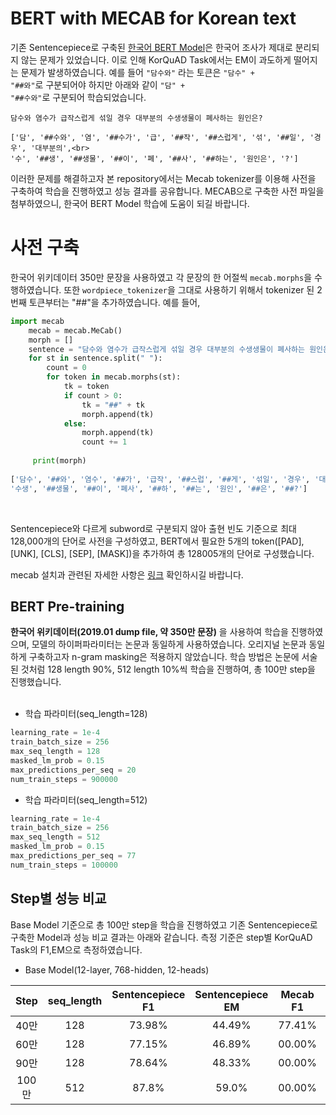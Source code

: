 # BERT with MECAB for Korean text

기존 Sentencepiece로 구축된 [한국어 BERT Model](https://github.com/yeontaek/BERT-Korean-Model)은 한국어 조사가 제대로 분리되지 않는 문제가 있었습니다. 이로 인해 KorQuAD Task에서는 EM이 과도하게 떨어지는 문제가 발생하였습니다. 예를 들어 <code>"담수와"</code> 라는 토큰은 <code>"담수" + "##와"</code>로 구분되어야 하지만 아래와 같이 <code>"담" + "##수와"</code>로 구분되어 학습되었습니다. 

```
담수와 염수가 급작스럽게 섞일 경우 대부분의 수생생물이 폐사하는 원인은?

['담', '##수와', '염', '##수가', '급', '##작', '##스럽게', '섞', '##일', '경우', '대부분의',<br>
'수', '##생', '##생물', '##이', '폐', '##사', '##하는', '원인은', '?']

```

이러한 문제를 해결하고자 본 repository에서는 Mecab tokenizer를 이용해 사전을 구축하여 학습을 진행하였고 성능 결과를 공유합니다. MECAB으로 구축한 사전 파일을 첨부하였으니, 한국어 BERT Model 학습에 도움이 되길 바랍니다. 



# 사전 구축 

한국어 위키데이터 350만 문장을 사용하였고 각 문장의 한 어절씩 <code>mecab.morphs</code>을 수행하였습니다. 또한 <code>wordpiece_tokenizer</code>을 그대로 사용하기 위해서 tokenizer 된 2번째 토큰부터는 "##"을 추가하였습니다. 예를 들어,   

```python
import mecab
    mecab = mecab.MeCab()
    morph = []
    sentence = "담수와 염수가 급작스럽게 섞일 경우 대부분의 수생생물이 폐사하는 원인은?"
    for st in sentence.split(" "):
        count = 0
        for token in mecab.morphs(st):
            tk = token
            if count > 0:
                tk = "##" + tk
                morph.append(tk)
            else:
                morph.append(tk)
                count += 1
                
     print(morph)
                
['담수', '##와', '염수', '##가', '급작', '##스럽', '##게', '섞일', '경우', '대부분', '##의',<br>
'수생', '##생물', '##이', '폐사', '##하', '##는', '원인', '##은', '##?']
```
<br>

Sentencepiece와 다르게 subword로 구분되지 않아 출현 빈도 기준으로 최대 128,000개의 단어로 사전을 구성하였고, BERT에서 필요한 5개의 token([PAD], [UNK], [CLS], [SEP], [MASK])을 추가하여 총 128005개의 단어로 구성했습니다.  

mecab 설치과 관련된 자세한 사항은 [링크](https://bitbucket.org/eunjeon/mecab-ko-dic/src/master/) 확인하시길 바랍니다. 


## BERT Pre-training
**한국어 위키데이터(2019.01 dump file, 약 350만 문장)** 을 사용하여 학습을 진행하였으며, 모델의 하이퍼파라미터는 논문과 동일하게 사용하였습니다. 오리지널 논문과 동일하게 구축하고자 n-gram masking은 적용하지 않았습니다. 학습 방법은 논문에 서술된 것처럼 128 length 90%, 512 length 10%씩 학습을 진행하여, 총 100만 step을 진행했습니다. 
<br>
<br>
* 학습 파라미터(seq_length=128)
```python
learning_rate = 1e-4
train_batch_size = 256 
max_seq_length = 128
masked_lm_prob = 0.15
max_predictions_per_seq = 20
num_train_steps = 900000
```   

* 학습 파라미터(seq_length=512)
```python
learning_rate = 1e-4
train_batch_size = 256 
max_seq_length = 512
masked_lm_prob = 0.15
max_predictions_per_seq = 77
num_train_steps = 100000
```   

## Step별 성능 비교
Base Model 기준으로 총 100만 step을 학습을 진행하였고 기존 Sentencepiece로 구축한 Model과 성능 비교 결과는 아래와 같습니다. 측정 기준은 step별 KorQuAD Task의 F1,EM으로 측정하였습니다. 
<br>

* Base Model(12-layer, 768-hidden, 12-heads)<br>

| Step | seq_length | Sentencepiece F1 | Sentencepiece EM | Mecab F1 | Mecab EM |
|:---:|:---:|:---:| :---:| :---:| :---:|
| 40만 | 128 | 73.98% | 44.49% | 77.41% | 62.12% |
| 60만 | 128 | 77.15% | 46.89% | 00.00% | 00.00% |
| 90만 | 128| 78.64% | 48.33% | 00.00% | 00.00% |
| 100만 | 512 | 87.8% | 59.0% | 00.00% | 00.00% |





